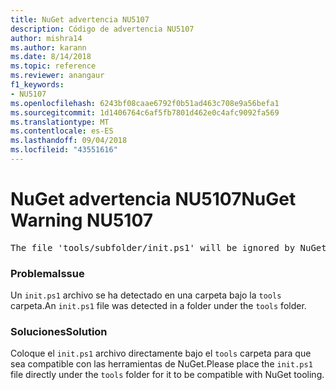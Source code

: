 ```yaml
---
title: NuGet advertencia NU5107
description: Código de advertencia NU5107
author: mishra14
ms.author: karann
ms.date: 8/14/2018
ms.topic: reference
ms.reviewer: anangaur
f1_keywords:
- NU5107
ms.openlocfilehash: 6243bf08caae6792f0b51ad463c708e9a56befa1
ms.sourcegitcommit: 1d1406764c6af5fb7801d462e0c4afc9092fa569
ms.translationtype: MT
ms.contentlocale: es-ES
ms.lasthandoff: 09/04/2018
ms.locfileid: "43551616"
---
```

# <a name="nuget-warning-nu5107"></a><span data-ttu-id="c1356-103">NuGet advertencia NU5107</span><span class="sxs-lookup"><span data-stu-id="c1356-103">NuGet Warning NU5107</span></span>
<pre>The file 'tools/subfolder/init.ps1' will be ignored by NuGet because it is not directly under 'tools' folder. Place the file directly under 'tools' folder.</pre>

### <a name="issue"></a><span data-ttu-id="c1356-104">Problema</span><span class="sxs-lookup"><span data-stu-id="c1356-104">Issue</span></span>

<span data-ttu-id="c1356-105">Un `init.ps1` archivo se ha detectado en una carpeta bajo la `tools` carpeta.</span><span class="sxs-lookup"><span data-stu-id="c1356-105">An `init.ps1` file was detected in a folder under the `tools` folder.</span></span>


### <a name="solution"></a><span data-ttu-id="c1356-106">Soluciones</span><span class="sxs-lookup"><span data-stu-id="c1356-106">Solution</span></span>

<span data-ttu-id="c1356-107">Coloque el `init.ps1` archivo directamente bajo el `tools` carpeta para que sea compatible con las herramientas de NuGet.</span><span class="sxs-lookup"><span data-stu-id="c1356-107">Please place the `init.ps1` file directly under the `tools` folder for it to be compatible with NuGet tooling.</span></span>

